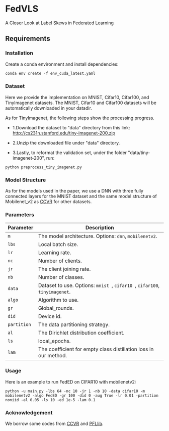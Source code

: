 # FedVLS

A Closer Look at Label Skews in Federated Learning

## Requirements
### Installation
Create a conda environment and install dependencies:
```python
conda env create -f env_cuda_latest.yaml

```
### Dataset
Here we provide the implementation on MNIST, Cifar10, Cifar100, and TinyImagenet datasets. The MNIST, Cifar10 and Cifar100 datasets will be automatically downloaded in your datadir. 

As for TinyImagenet, the following steps show the processing progress.

- 1.Download the dataset to "data" directory from this link: http://cs231n.stanford.edu/tiny-imagenet-200.zip

- 2.Unzip the downloaded file under "data" directory.

- 3.Lastly, to reformat the validation set, under the folder "data/tiny-imagenet-200", run:

```
python preprocess_tiny_imagenet.py
```

### Model Structure
As for the models used in the paper, we use a DNN with three fully connected layers for the MNIST dataset and the same model structure of Mobilenet_v2 as [CCVR](https://arxiv.org/pdf/2106.05001) for other datasets.

### Parameters
| Parameter        | Description                                                                                           |
|------------------|-------------------------------------------------------------------------------------------------------|
| `m`              | The model architecture. Options: `dnn`, `mobilenetv2`.                                                |
| `lbs`            | Local batch size.                                                                                     |
| `lr`             | Learning rate.                                                                                        |
| `nc`             | Number of clients.                                                                                    |
| `jr`             | The client joining rate.                                                                              |
| `nb`             | Number of classes.                                                                                    |
| `data`           | Dataset to use. Options: `mnist `, `cifar10 `, `cifar100`, `tinyimagenet`.                            |
| `algo`           | Algorithm to use.                                                                                     |
| `gr`             | Global_rounds.                                                                                        |
| `did`            | Device id.                                                                                            |
| `partition`      | The data partitioning strategy.                                                                       |
| `al`             | The Dirichlet distribution coefficient.                                                               |
| `ls`             | local_epochs.                                                                                         |
| `lam `           | The coefficient for empty class distillation loss in our method.                                      |

### Usage
Here is an example to run FedED on CIFAR10 with mobilenetv2:
```
python -u main.py -lbs 64 -nc 10 -jr 1 -nb 10 -data cifar10 -m mobilenetv2 -algo FedED -gr 100 -did 0 -aug True -lr 0.01 -partition noniid -al 0.05 -ls 10 -ed 1e-5 -lam 0.1
```

### Acknowledgement
We borrow some codes from [CCVR](https://arxiv.org/pdf/2106.05001) and [PFLlib](https://github.com/TsingZ0/PFLlib).






